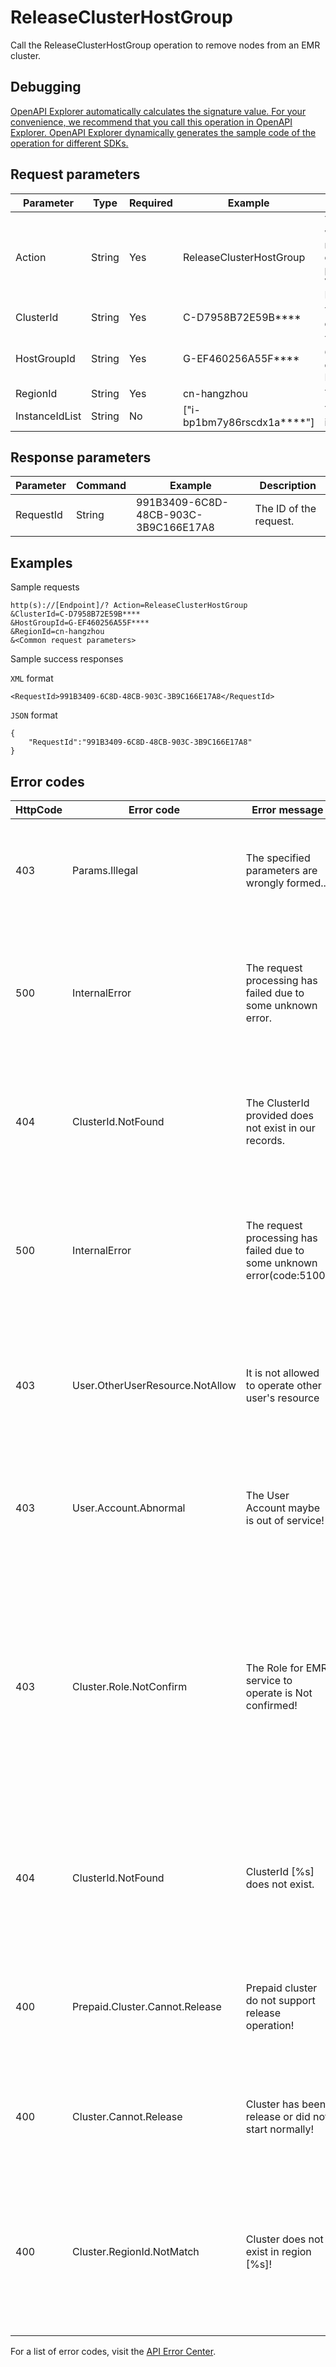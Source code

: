 # ReleaseClusterHostGroup

Call the ReleaseClusterHostGroup operation to remove nodes from an EMR cluster.

## Debugging

[OpenAPI Explorer automatically calculates the signature value. For your convenience, we recommend that you call this operation in OpenAPI Explorer. OpenAPI Explorer dynamically generates the sample code of the operation for different SDKs.](https://api.aliyun.com/#product=Emr&api=ReleaseClusterHostGroup&type=RPC&version=2016-04-08)

## Request parameters

|Parameter|Type|Required|Example|Description|
|---------|----|--------|-------|-----------|
|Action|String|Yes|ReleaseClusterHostGroup|The operation that you want to perform. For API requests using the HTTP or HTTPS URL, this parameter is required. Valid values: ReleaseClusterHostGroup |
|ClusterId|String|Yes|C-D7958B72E59B\*\*\*\*|The ID of the PolarDB cluster. |
|HostGroupId|String|Yes|G-EF460256A55F\*\*\*\*|The ID of the machine Group, which can be obtained by using the ListClusterHostGroup. |
|RegionId|String|Yes|cn-hangzhou|The ID of the region. |
|InstanceIdList|String|No|\["i-bp1bm7y86rscdx1a\*\*\*\*"\]|The IDs of the ECS instances. |

## Response parameters

|Parameter|Command|Example|Description|
|---------|-------|-------|-----------|
|RequestId|String|991B3409-6C8D-48CB-903C-3B9C166E17A8|The ID of the request. |

## Examples

Sample requests

```
http(s)://[Endpoint]/? Action=ReleaseClusterHostGroup
&ClusterId=C-D7958B72E59B****
&HostGroupId=G-EF460256A55F****
&RegionId=cn-hangzhou
&<Common request parameters>
```

Sample success responses

`XML` format

```
<RequestId>991B3409-6C8D-48CB-903C-3B9C166E17A8</RequestId>
```

`JSON` format

```
{
    "RequestId":"991B3409-6C8D-48CB-903C-3B9C166E17A8"
}
```

## Error codes

|HttpCode|Error code|Error message|Description|
|--------|----------|-------------|-----------|
|403|Params.Illegal|The specified parameters are wrongly formed..|The error message returned because the format of the specified parameters is invalid.|
|500|InternalError|The request processing has failed due to some unknown error.|The error message returned because the request processing has failed due to an internal error. Submit a ticket.|
|404|ClusterId.NotFound|The ClusterId provided does not exist in our records.|The error message returned because the specified cluster ID does not exist. Enter a valid value.|
|500|InternalError|The request processing has failed due to some unknown error\(code:5100\)|The error message returned because the request processing has failed due to an internal error. Submit a ticket.|
|403|User.OtherUserResource.NotAllow|It is not allowed to operate other user's resource|The error message returned because you are not authorized to manage the resources of other users.|
|403|User.Account.Abnormal|The User Account maybe is out of service!|The error message returned because the Apsara Stack tenant account is out of service.|
|403|Cluster.Role.NotConfirm|The Role for EMR service to operate is Not confirmed!|The error message returned because the Resource Access Management \(RAM\) role you created for the EMR service is not granted the required permissions. Grant the required permissions and try again.|
|404|ClusterId.NotFound|ClusterId \[%s\] does not exist.|The error message returned because the specified cluster ID does not exist. Make sure that the cluster ID is valid.|
|400|Prepaid.Cluster.Cannot.Release|Prepaid cluster do not support release operation!|The error message returned because the nodes in a subscription cluster cannot be released.|
|400|Cluster.Cannot.Release|Cluster has been release or did not start normally!|The error message returned because the cluster is invalid. Select a valid cluster.|
|400|Cluster.RegionId.NotMatch|Cluster does not exist in region \[%s\]!|The error message returned because the cluster does not belong to the region. Switch to the region to which the cluster belongs.|

For a list of error codes, visit the [API Error Center](https://error-center.alibabacloud.com/status/product/Emr).

